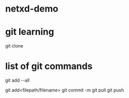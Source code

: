 # netxd-demo
# git learning
git clone <repository>
# list of git commands
git add --all

git add<filepath/filename>
git commit -m
git pull
git push
